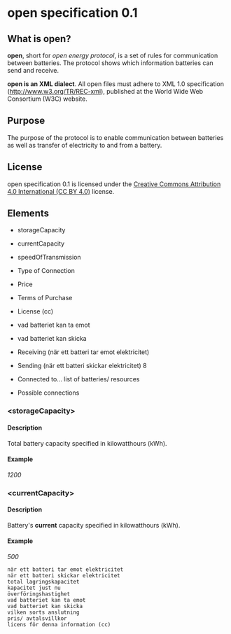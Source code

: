 # open specification 0.1
## What is open?

**open**, short for _open energy protocol_, is a set of rules for communication between batteries. The protocol shows which information batteries can send and receive.

**open is an XML dialect**. All open files must adhere to XML 1.0 specification (http://www.w3.org/TR/REC-xml), published at the World Wide Web Consortium (W3C) website.

## Purpose

The purpose of the protocol is to enable communication between batteries as well as transfer of electricity to and from a battery.

## License

open specification 0.1 is licensed under the [Creative Commons Attribution 4.0 International (CC BY 4.0)](https://creativecommons.org/licenses/by/4.0/) license.

## Elements

* storageCapacity
* currentCapacity
* speedOfTransmission
* Type of Connection
* Price
* Terms of Purchase
* License (cc)
* vad batteriet kan ta emot
* vad batteriet kan skicka

* Receiving (när ett batteri tar emot elektricitet)
* Sending (när ett batteri skickar elektricitet)
8
* Connected to... list of batteries/ resources
* Possible connections


### \<storageCapacity\>
#### Description
Total battery capacity specified in kilowatthours (kWh).
#### Example
_1200_

### \<currentCapacity\>
#### Description
Battery's **current** capacity specified in kilowatthours (kWh).
#### Example
_500_





    när ett batteri tar emot elektricitet
    när ett batteri skickar elektricitet
    total lagringskapacitet
    kapacitet just nu
    överföringshastighet
    vad batteriet kan ta emot
    vad batteriet kan skicka
    vilken sorts anslutning
    pris/ avtalsvillkor
    licens för denna information (cc)



